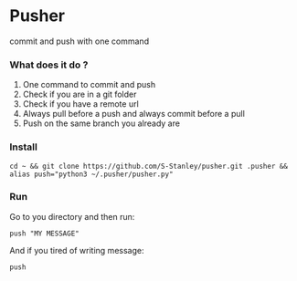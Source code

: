 # Pusher
commit and push with one command

### What does it do ?
1. One command to commit and push
2. Check if you are in a git folder
3. Check if you have a remote url
4. Always pull before a push and always commit before a pull
5. Push on the same branch you already are
   
### Install
```shell
cd ~ && git clone https://github.com/S-Stanley/pusher.git .pusher && alias push="python3 ~/.pusher/pusher.py"
```

### Run  
Go to you directory and then run:
```shell
push "MY MESSAGE"
```
And if you tired of writing message:
```shell
push
```